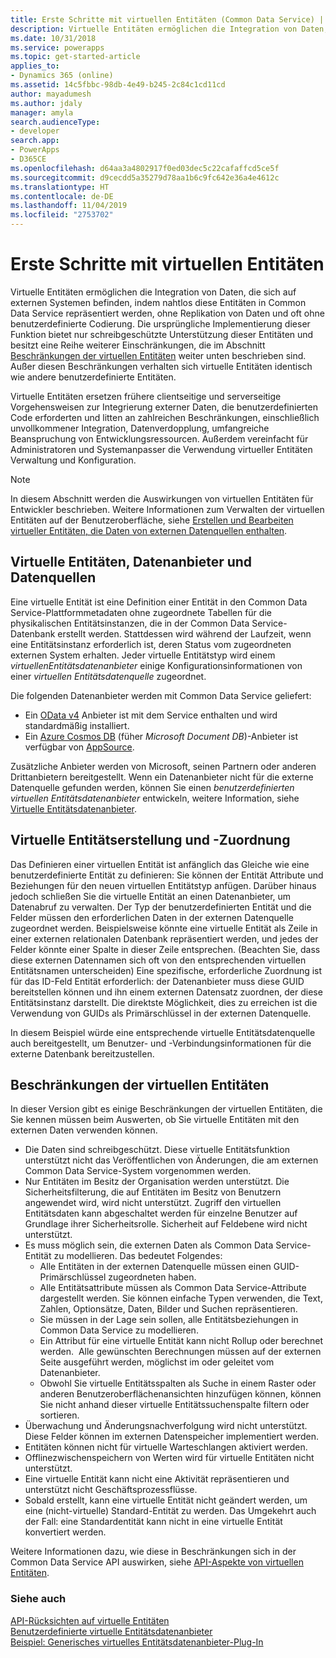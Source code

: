```yaml
---
title: Erste Schritte mit virtuellen Entitäten (Common Data Service) | Microsoft Docs
description: Virtuelle Entitäten ermöglichen die Integration von Daten, die sich auf externen Systemen befinden, indem nahtlos diese Entitäten in Common Data Service repräsentiert werden, ohne Replikation von Daten und oft ohne benutzerdefinierte Codierung.
ms.date: 10/31/2018
ms.service: powerapps
ms.topic: get-started-article
applies_to:
- Dynamics 365 (online)
ms.assetid: 14c5fbbc-98db-4e49-b245-2c84c1cd11cd
author: mayadumesh
ms.author: jdaly
manager: amyla
search.audienceType:
- developer
search.app:
- PowerApps
- D365CE
ms.openlocfilehash: d64aa3a4802917f0ed03dec5c22cafaffcd5ce5f
ms.sourcegitcommit: d9cecdd5a35279d78aa1b6c9fc642e36a4e4612c
ms.translationtype: HT
ms.contentlocale: de-DE
ms.lasthandoff: 11/04/2019
ms.locfileid: "2753702"
---
```

# <a name="get-started-with-virtual-entities"></a> Erste Schritte mit virtuellen Entitäten

Virtuelle Entitäten ermöglichen die Integration von Daten, die sich auf externen Systemen befinden, indem nahtlos diese Entitäten in Common Data Service repräsentiert werden, ohne Replikation von Daten und oft ohne benutzerdefinierte Codierung. Die ursprüngliche Implementierung dieser Funktion bietet nur schreibgeschützte Unterstützung dieser Entitäten und besitzt eine Reihe weiterer Einschränkungen, die im Abschnitt [Beschränkungen der virtuellen Entitäten](#limitations-of-virtual-entities) weiter unten beschrieben sind. Außer diesen Beschränkungen verhalten sich virtuelle Entitäten identisch wie andere benutzerdefinierte Entitäten. 

Virtuelle Entitäten ersetzen frühere clientseitige und serverseitige Vorgehensweisen zur Integrierung externer Daten, die benutzerdefinierten Code erforderten und litten an zahlreichen Beschränkungen, einschließlich unvollkommener Integration, Datenverdopplung, umfangreiche Beanspruchung von Entwicklungsressourcen.  Außerdem vereinfacht für Administratoren und Systemanpasser die Verwendung virtueller Entitäten Verwaltung und Konfiguration.

> [!NOTE]
> In diesem Abschnitt werden die Auswirkungen von virtuellen Entitäten für Entwickler beschrieben. Weitere Informationen zum Verwalten der virtuellen Entitäten auf der Benutzeroberfläche, siehe [Erstellen und Bearbeiten virtueller Entitäten, die Daten von externen Datenquellen enthalten](../../../maker/common-data-service/create-edit-virtual-entities.md).

## <a name="virtual-entities-data-providers-and-data-sources"></a>Virtuelle Entitäten, Datenanbieter und Datenquellen

Eine virtuelle Entität ist eine Definition einer Entität in den Common Data Service-Plattformmetadaten ohne zugeordnete Tabellen für die physikalischen Entitätsinstanzen, die in der Common Data Service-Datenbank erstellt werden. Stattdessen wird während der Laufzeit, wenn eine Entitätsinstanz erforderlich ist, deren Status vom zugeordneten externen System erhalten. Jeder virtuelle Entitätstyp wird einem *virtuellenEntitätsdatenanbieter* einige Konfigurationsinformationen von einer *virtuellen Entitätsdatenquelle* zugeordnet. 

<!-- TODO:
A data provider is a particular type of Common Data Service plug-in, which is registered against CRUD events that occur in the platform. This initial release only supports READ operations. More information: [Write a plug-in](../write-plugin.md) -->

Die folgenden Datenanbieter werden mit Common Data Service geliefert:
- Ein [OData v4](https://www.odata.org/documentation/) Anbieter ist mit dem Service enthalten und wird standardmäßig installiert.
- Ein [Azure Cosmos DB](https://docs.microsoft.com/azure/cosmos-db) (füher *Microsoft Document DB*)-Anbieter ist verfügbar von [AppSource](https://appsource.microsoft.com).

Zusätzliche Anbieter werden von Microsoft, seinen Partnern oder anderen Drittanbietern bereitgestellt. Wenn ein Datenanbieter nicht für die externe Datenquelle gefunden werden, können Sie einen *benutzerdefinierten virtuellen Entitätsdatenanbieter* entwickeln, weitere Information, siehe [Virtuelle Entitätsdatenanbieter](custom-ve-data-providers.md).

## <a name="virtual-entity-creation-and-mapping"></a>Virtuelle Entitätserstellung und -Zuordnung

Das Definieren einer virtuellen Entität ist anfänglich das Gleiche wie eine benutzerdefinierte Entität zu definieren: Sie können der Entität Attribute und Beziehungen für den neuen virtuellen Entitätstyp anfügen. Darüber hinaus jedoch schließen Sie die virtuelle Entität an einen Datenanbieter, um Datenabruf zu verwalten. Der Typ der benutzerdefinierten Entität und die Felder müssen den erforderlichen Daten in der externen Datenquelle zugeordnet werden.  Beispielsweise könnte eine virtuelle Entität als Zeile in einer externen relationalen Datenbank repräsentiert werden, und jedes der Felder könnte einer Spalte in dieser Zeile entsprechen.  (Beachten Sie, dass diese externen Datennamen sich oft von den entsprechenden virtuellen Entitätsnamen unterscheiden) Eine spezifische, erforderliche Zuordnung ist für das ID-Feld Entität erforderlich: der Datenanbieter muss diese GUID bereitstellen können und ihn einem externen Datensatz zuordnen, der diese Entitätsinstanz darstellt. Die direktste Möglichkeit, dies zu erreichen ist die Verwendung von GUIDs als Primärschlüssel in der externen Datenquelle.  

In diesem Beispiel würde eine entsprechende virtuelle Entitätsdatenquelle auch bereitgestellt, um Benutzer- und -Verbindungsinformationen für die externe Datenbank bereitzustellen.

## <a name="limitations-of-virtual-entities"></a>Beschränkungen der virtuellen Entitäten

In dieser Version gibt es einige Beschränkungen der virtuellen Entitäten, die Sie kennen müssen beim Auswerten, ob Sie virtuelle Entitäten mit den externen Daten verwenden können.
- Die Daten sind schreibgeschützt. Diese virtuelle Entitätsfunktion unterstützt nicht das Veröffentlichen von Änderungen, die am externen Common Data Service-System vorgenommen werden.
- Nur Entitäten im Besitz der Organisation werden unterstützt. Die Sicherheitsfilterung, die auf Entitäten im Besitz von Benutzern angewendet wird, wird nicht unterstützt. Zugriff den virtuellen Entitätsdaten kann abgeschaltet werden für einzelne Benutzer auf Grundlage ihrer Sicherheitsrolle. Sicherheit auf Feldebene wird nicht unterstützt.
- Es muss möglich sein, die externen Daten als Common Data Service-Entität zu modellieren. Das bedeutet Folgendes:
    - Alle Entitäten in der externen Datenquelle müssen einen GUID-Primärschlüssel zugeordneten haben.  
    - Alle Entitätsattribute müssen als Common Data Service-Attribute dargestellt werden. Sie können einfache Typen verwenden, die Text, Zahlen, Optionsätze, Daten, Bilder und Suchen repräsentieren. 
    - Sie müssen in der Lage sein sollen, alle Entitätsbeziehungen in Common Data Service zu modellieren.
    - Ein Attribut für eine virtuelle Entität kann nicht Rollup oder berechnet werden.  Alle gewünschten Berechnungen müssen auf der externen Seite ausgeführt werden, möglichst im oder geleitet vom Datenanbieter.
    - Obwohl Sie virtuelle Entitätsspalten als Suche in einem Raster oder anderen Benutzeroberflächenansichten hinzufügen können, können Sie nicht anhand dieser virtuelle Entitätssuchenspalte filtern oder sortieren.
- Überwachung und Änderungsnachverfolgung wird nicht unterstützt.  Diese Felder können im externen Datenspeicher implementiert werden.
- Entitäten können nicht für virtuelle Warteschlangen aktiviert werden.
- Offlinezwischenspeichern von Werten wird für virtuelle Entitäten nicht unterstützt.
- Eine virtuelle Entität kann nicht eine Aktivität repräsentieren und unterstützt nicht Geschäftsprozessflüsse.
- Sobald erstellt, kann eine virtuelle Entität nicht geändert werden, um eine (nicht-virtuelle) Standard-Entität zu werden.  Das Umgekehrt auch der Fall: eine Standardentität kann nicht in eine virtuelle Entität konvertiert werden.

Weitere Informationen dazu, wie diese in Beschränkungen sich in der Common Data Service API auswirken, siehe [API-Aspekte von virtuellen Entitäten](api-considerations-ve.md). 

### <a name="see-also"></a>Siehe auch

[API-Rücksichten auf virtuelle Entitäten](api-considerations-ve.md)<br />
[Benutzerdefinierte virtuelle Entitätsdatenanbieter](custom-ve-data-providers.md)<br />
[Beispiel: Generisches virtuelles Entitätsdatenanbieter-Plug-In](sample-generic-ve-plugin.md)
